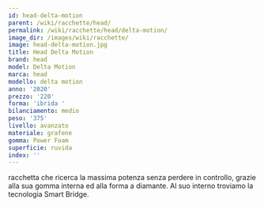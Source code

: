 ```yaml
---
id: head-delta-motion
parent: /wiki/racchette/head/
permalink: /wiki/racchette/head/delta-motion/
image_dir: /images/wiki/racchette/
image: head-delta-motion.jpg
title: Head Delta Motion
brand: head
model: Delta Motion
marca: head
modello: delta motion
anno: '2020'
prezzo: '220'
forma: 'ibrida '
bilanciamento: medio
peso: '375'
livello: avanzato
materiale: grafene
gomma: Power Foam
superficie: ruvida
index: ''
---
```

racchetta che ricerca la massima potenza senza perdere in controllo, grazie alla sua gomma interna ed alla forma a diamante. Al suo interno troviamo la tecnologia Smart Bridge.